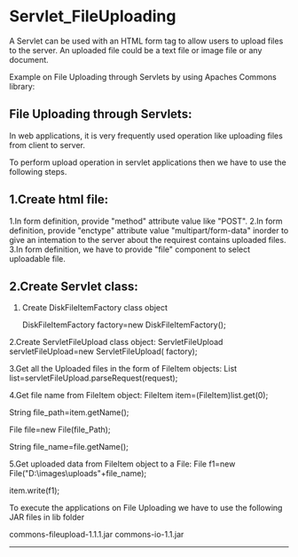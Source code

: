 # Servlet_FileUploading
A Servlet can be used with an HTML form tag to allow users to upload files to the server. An uploaded file could be a text file or image file or any document.

Example on File Uploading through Servlets by using Apaches Commons library:

File Uploading through Servlets:
---------------------------------
In web applications, it is very frequently used operation like uploading files from client to server.

To perform upload operation in servlet applications then we have to use the following steps.

1.Create html file:
-------------------
1.In form definition, provide "method" attribute value like "POST".
2.In form definition, provide "enctype" attribute value "multipart/form-data" inorder to give an intemation to the server about the requirest contains uploaded files. 
3.In form definition, we have to provide "file" component to select uploadable file.

2.Create Servlet class:
-------------------------
1. Create DiskFileItemFactory class object

    DiskFileItemFactory factory=new DiskFileItemFactory();
    
2.Create ServletFileUpload class object:
ServletFileUpload servletFileUpload=new ServletFileUpload( factory);

3.Get all the Uploaded files in the form of FileItem objects:
List<FileItem> list=servletFileUpload.parseRequest(request);

4.Get file name from FileItem object:
FileItem item=(FileItem)list.get(0);

String file_path=item.getName();

File file=new File(file_Path);

String file_name=file.getName();


5.Get uploaded data from FileItem object to a File:
File f1=new File("D:\images\uploads\"+file_name);

item.write(f1);

To execute the applications on File Uploading we have to use the following JAR files in lib folder

commons-fileupload-1.1.1.jar
commons-io-1.1.jar


**********************************************************************************************
